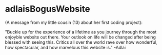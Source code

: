 # adlaisBogusWebsite
(A message from my little cousin (13) about her first coding project):

"Buckle up for the experience of a lifetime as you journey through the most enjoyble website out there. Your outlook on life will be changed after being blessed with seeing this. Critics all over the world rave over how wonderful, how spectacular, and how marvelous this website is."  -Adlai
